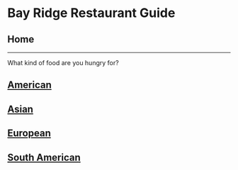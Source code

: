 # Bay Ridge Restaurant Guide
## Home
---
What kind of food are you hungry for?
## [American](american/american.md)

## [Asian](asian/asian.md)

## [European](european/european.md)

## [South American](south-american/south-american.md)